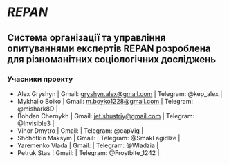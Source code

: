 #                                                                       *REPAN*
## Система організації та управління опитуваннями експертів REPAN розроблена для різноманітних соціологічних досліджень </p>

### Учасники проекту

+ Alex Gryshyn | Gmail: gryshyn.alex@gmail.com | Telegram: @kep_alex |
+ Mykhailo Boiko | Gmail: m.boyko1228@gmail.com  | Telegram: @mishark8D |
+ Bohdan Chernykh | Gmail: jet.shustriy@gmail.com | Telegram: @Invisible3 |
+ Vihor Dmytro | Gmail:  | Telegram: @capVig |
+ Shchotkin Maksym | Gmail:  | Telegram: @SmakLagidlze |
+ Yaremenko Vlada | Gmail:  | Telegram: @Wladzia |
+ Petruk Stas | Gmail:  | Telegram: @Frostbite_1242 |
